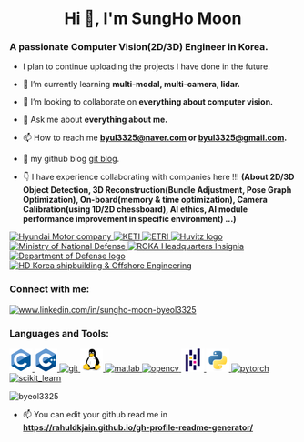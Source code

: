 <h1 align="center">Hi 👋, I'm SungHo Moon</h1>
<h3 align="left">A passionate Computer Vision(2D/3D) Engineer in Korea.</h3>

- I plan to continue uploading the projects I have done in the future.

- 🌱 I’m currently learning **multi-modal, multi-camera, lidar.**

- 👯 I’m looking to collaborate on **everything about computer vision.**

- 💬 Ask me about **everything about me.**

- 📫 How to reach me **byul3325@naver.com or byul3325@gmail.com.**

- 🙊	my github blog [git blog](https://byeol3325.github.io/).

- 👇 I have experience collaborating with companies here !!! **(About 2D/3D Object Detection, 3D Reconstruction(Bundle Adjustment, Pose Graph Optimization), On-board(memory & time optimization), Camera Calibration(using 1D/2D chessboard), AI ethics, AI module performance improvement in specific environment) ...)**
<a href="https://www.hyundai.com/" target="_blank" rel="noreferrer">
  <img src="https://i.namu.wiki/i/Q84V6f1ELUScZgEuhgKI-eU5yoge3t4m3Nqe8TsEnx2GQDwRnIJirrUIQk9pT7XCyldIyDnybdPAuwfCj_YxqxdUa-jm3KGnOs2EJ3wFk-qLLKju6RrE1LcY7uLfJWQcOmPjFodJ3gzRtk8gtlGJHQ.svg" alt="Hyundai Motor company" width="40" height="40"/>
</a> <a href="https://www.keti.re.kr/main/main.php" target="_blank" rel="noreferrer"> <img src="https://i.namu.wiki/i/Mhak4kbuIU1rai4wjaZxsLKfoG3PWHqePWDPaX0IOiJ-6P0k7K3JdV0cIDjDVfG2DFpC9DiMn-muUki2PhJJTrjN6cqvIWzflAB0EyfqKw391Nd0GRnejzzbVPEuB0NbVXfjBOM1XJ_dzpV0xtF6MQ.svg" alt="KETI" width="100" height="40"/> </a> <a href="https://www.etri.re.kr/intro.html" target="_blank" rel="noreferrer"> <img src="https://i.namu.wiki/i/FgOu7l_SMB9E7VFeMWCGGQYFZwiO7H70Mbxc7w2CRyO55_Ux3IeHghP-ZnWjxZEAORcn7E2_UGyKa15dFk0NV9HPlLb_wyOekpSMEOe7WreCTzBTt4oxEuwBdmte4pq8wHJWd44y32k3DTJ2UbR8mg.svg" alt="ETRI" width="160" height="40"/> </a> <a href="https://www.huvitz.com/" target="_blank" rel="noreferrer"> <img src="https://www.huvitz.com/data/file/NEWSROOM/thumb-3543480698_GMecdz8b_768da93d87c06a2f011ef205494edc5f4808d79d_600x193.jpg" alt="Huvitz logo" width="120" height="40"/> </a> <a href="https://www.mnd.go.kr/mbshome/mbs/mnd/index.jsp" target="_blank" rel="noreferrer"> <img src="https://i.namu.wiki/i/FA9pJmzf4lUHjH9NYoHOei1gLk99vNIK7D_EQw30C6p5Kgt3DJqD37u5J8SaUW_c_uVlZ6yTDKFsQWSFMaikqIGdqa9pcBcVLef0Frnw0E-IVmHALbP4IFuwXQSZ6a57Q9vFfzZZMPVKUKR7jrD5dA.svg" alt="Ministry of National Defense" width="120" height="40"/> </a> <a href="https://www.army.mil.kr/sites/army/index.do" target="_blank" rel="noreferrer"> <img src="https://upload.wikimedia.org/wikipedia/commons/thumb/9/9c/ROKA_Headquarters_Insignia.svg/500px-ROKA_Headquarters_Insignia.svg.png" alt="ROKA Headquarters Insignia" width="40" height="40"/> </a> <a href="https://www.defense.gov/" target="_blank" rel="noreferrer"> <img src="https://i.namu.wiki/i/BdeuyJhP4PLJQBZ0t2H92ZYln1SgBwOxltBE8jjMvvM6zCof_hBRHYlxhMz1AjR4ksz_vWFzd5F4HWbG3vO2ONHrwq962XoU3Lu59xpUhYrxgvd0mcGqfVqK6c6tvHpb-I0agvwT1ex4ZV3PHWYXvQ.svg" alt="Department of Defense logo" width="40" height="40"/> </a> <a href="https://www.hdksoe.co.kr/" target="_blank" rel="noreferrer"> <img src="https://i.namu.wiki/i/LGwxDZlM4aqogRPylYU1RwVZfYFtPHucRUiLc6IXqiTmttLs6l-Uszo7eNDZO95TVm-HaOL08ysvecmTh1jyYnPLwHwOsrDfZNCxavWaLvSeP2J_ISM_K0qRr0vUUXj8S6qqcBdeHiGoyKxUkE5h5g.svg" alt="HD Korea shipbuilding & Offshore Engineering" width="120" height="40"/> </a> 



  

<h3 align="left">Connect with me:</h3>
<p align="left">
<a href="https://www.linkedin.com/in/sungho-moon-byeol3325" target="blank"><img align="center" src="https://raw.githubusercontent.com/rahuldkjain/github-profile-readme-generator/master/src/images/icons/Social/linked-in-alt.svg" alt="www.linkedin.com/in/sungho-moon-byeol3325" height="30" width="40" /></a>
</p>

<h3 align="left">Languages and Tools:</h3>
<p align="left"> <a href="https://www.cprogramming.com/" target="_blank" rel="noreferrer"> <img src="https://raw.githubusercontent.com/devicons/devicon/master/icons/c/c-original.svg" alt="c" width="40" height="40"/> </a> <a href="https://www.w3schools.com/cpp/" target="_blank" rel="noreferrer"> <img src="https://raw.githubusercontent.com/devicons/devicon/master/icons/cplusplus/cplusplus-original.svg" alt="cplusplus" width="40" height="40"/> </a> <a href="https://git-scm.com/" target="_blank" rel="noreferrer"> <img src="https://www.vectorlogo.zone/logos/git-scm/git-scm-icon.svg" alt="git" width="40" height="40"/> </a> <a href="https://www.linux.org/" target="_blank" rel="noreferrer"> <img src="https://raw.githubusercontent.com/devicons/devicon/master/icons/linux/linux-original.svg" alt="linux" width="40" height="40"/> </a> <a href="https://www.mathworks.com/" target="_blank" rel="noreferrer"> <img src="https://upload.wikimedia.org/wikipedia/commons/2/21/Matlab_Logo.png" alt="matlab" width="40" height="40"/> </a> <a href="https://opencv.org/" target="_blank" rel="noreferrer"> <img src="https://www.vectorlogo.zone/logos/opencv/opencv-icon.svg" alt="opencv" width="40" height="40"/> </a> <a href="https://pandas.pydata.org/" target="_blank" rel="noreferrer"> <img src="https://raw.githubusercontent.com/devicons/devicon/2ae2a900d2f041da66e950e4d48052658d850630/icons/pandas/pandas-original.svg" alt="pandas" width="40" height="40"/> </a> <a href="https://www.python.org" target="_blank" rel="noreferrer"> <img src="https://raw.githubusercontent.com/devicons/devicon/master/icons/python/python-original.svg" alt="python" width="40" height="40"/> </a> <a href="https://pytorch.org/" target="_blank" rel="noreferrer"> <img src="https://www.vectorlogo.zone/logos/pytorch/pytorch-icon.svg" alt="pytorch" width="40" height="40"/> </a> <a href="https://scikit-learn.org/" target="_blank" rel="noreferrer"> <img src="https://upload.wikimedia.org/wikipedia/commons/0/05/Scikit_learn_logo_small.svg" alt="scikit_learn" width="40" height="40"/> </a> </p>

<p><img align="center" src="https://github-readme-stats.vercel.app/api/top-langs?username=byeol3325&show_icons=true&locale=en&layout=compact" alt="byeol3325" /></p>

- 📫 You can edit your github read me in **https://rahuldkjain.github.io/gh-profile-readme-generator/**
